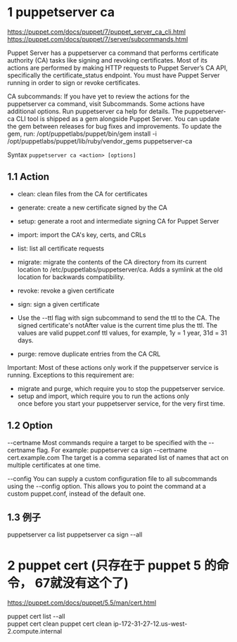

# 1 puppetserver ca
https://puppet.com/docs/puppet/7/puppet_server_ca_cli.html
https://puppet.com/docs/puppet/7/server/subcommands.html


Puppet Server has a puppetserver ca command that performs certificate authority (CA) tasks like signing and revoking certificates. Most of its actions are performed by making HTTP requests to Puppet Server’s CA API, specifically the certificate_status endpoint. You must have Puppet Server running in order to sign or revoke certificates.

CA subcommands: 
If you have yet to review the actions for the puppetserver ca command, visit Subcommands. Some actions have additional options. Run puppetserver ca help for details.
The puppetserver-ca CLI tool is shipped as a gem alongside Puppet Server. You can update the gem between releases for bug fixes and improvements. To update the gem, run:
/opt/puppetlabs/puppet/bin/gem install -i /opt/puppetlabs/puppet/lib/ruby/vendor_gems puppetserver-ca


Syntax
`puppetserver ca <action> [options]`

## 1.1 Action

- clean: clean files from the CA for certificates
- generate: create a new certificate signed by the CA
- setup: generate a root and intermediate signing CA for Puppet Server
- import: import the CA's key, certs, and CRLs
- list: list all certificate requests
- migrate: migrate the contents of the CA directory from its current location to /etc/puppetlabs/puppetserver/ca. Adds a symlink at the old location for backwards compatibility.
- revoke: revoke a given certificate
- sign: sign a given certificate

- Use the --ttl flag with sign subcommand to send the ttl to the CA. The signed certificate's notAfter value is the current time plus the ttl. The values are valid puppet.conf ttl values, for example, 1y = 1 year, 31d = 31 days.

- purge: remove duplicate entries from the CA CRL

Important: Most of these actions only work if the puppetserver service is running. Exceptions to this requirement are:
- migrate and purge, which require you to stop the puppetserver service.
- setup and import, which require you to run the actions only once before you start your puppetserver service, for the very first time.


## 1.2 Option 


 --certname	Most commands require a target to be specified with the --certname flag. 
	For example:
	        puppetserver ca sign --certname cert.example.com
	The target is a comma separated list of names that act on multiple certificates at one time.

--config	You can supply a custom configuration file to all subcommands using the --config option. This allows you to point the command at a custom puppet.conf, instead of the default one.

## 1.3 例子

puppetserver ca list
puppetserver ca sign --all

# 2 puppet cert (只存在于 puppet 5 的命令， 67就没有这个了)

https://puppet.com/docs/puppet/5.5/man/cert.html

puppet cert list --all	
puppet cert clean <hostname>	puppet cert clean ip-172-31-27-12.us-west-2.compute.internal



